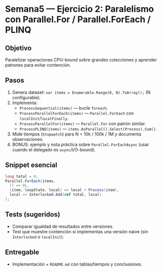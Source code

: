 # Semana5 — Ejercicio 2: Paralelismo con Parallel.For / Parallel.ForEach / PLINQ

## Objetivo
Paralelizar operaciones CPU-bound sobre grandes colecciones y aprender patrones para evitar contención.

## Pasos
1. Genera dataset: `var items = Enumerable.Range(0, N).ToArray();` (N configurable).  
2. Implementa:
   - `ProcessSequential(items)` — bucle `foreach`.  
   - `ProcessParallelForEach(items)` — `Parallel.ForEach` con `localInit`/`localFinally`.  
   - `ProcessParallelFor(items)` — `Parallel.For` con patrón similar.  
   - `ProcessPLINQ(items)` — `items.AsParallel().Select(Process).Sum()`.  
3. Mide tiempos (`Stopwatch`) para N = 10k / 100k / 1M y documenta observaciones.  
4. BONUS: ejemplo y nota práctica sobre `Parallel.ForEachAsync` (usar cuando el delegado es `async`/I/O-bound).

## Snippet esencial
```csharp
long total = 0;
Parallel.ForEach(items,
  () => 0L,
  (item, loopState, local) => local + Process(item),
  local => Interlocked.Add(ref total, local)
);
```

## Tests (sugeridos)
- Comparar igualdad de resultados entre versiones.  
- Test que muestre contención si implementas una versión naive (sin `Interlocked` o `localInit`).

## Entregable
- Implementación + `README.md` con tablas/tiempos y conclusiones.
